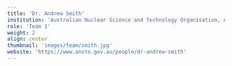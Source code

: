 ```yaml
---
title: 'Dr. Andrew Smith'
institution: 'Australian Nuclear Science and Technology Organisation, Australia'
role: 'Team 1'
weight: 2
align: center
thumbnail: 'images/team/smith.jpg'
website: 'https://www.ansto.gov.au/people/dr-andrew-smith'
---
```

